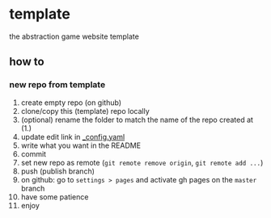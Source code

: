 # template
the abstraction game website template 

## how to

### new repo from template

1. create empty repo (on github)
2. clone/copy this (template) repo locally
3. (optional) rename the folder to match the name of the repo created at (1.)
4. update edit link in [_config.yaml](https://github.com/tag-lang/template/blob/master/_config.yaml)
5. write what you want in the README
6. commit
7. set new repo as remote (`git remote remove origin`, `git remote add ...`)
8. push (publish branch)
9. on github: go to `settings > pages` and activate gh pages on the `master` branch
10. have some patience
11. enjoy

